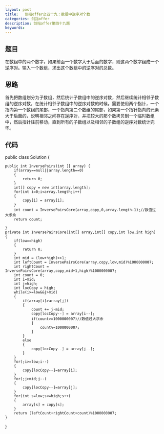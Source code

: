 ```yaml
---
layout: post
title:   剑指offer之四十九：数组中逆序对个数
categories: 剑指offer
description: 剑指offer第四十九题
keywords: 
---
```



## 题目

在数组中的两个数字，如果前面一个数字大于后面的数字，则这两个数字组成一个逆序对。输入一个数组，求出这个数组中的逆序对的总数。



## 思路

首先把数组划分为子数组，然后统计子数组中的逆序对数，然后继续统计相邻子数组的逆序对数，在统计相邻子数组中的逆序对数的时候，需要使用两个指针，一个指向第一个数组的尾部，一个指向第二个数组的尾部，如果第一个指针指向的元素大于后面的，说明相邻之间存在逆序对，并把较大的那个数拷贝到一个临时数组中，然后指针往前移动，直到所有的子数组以及相邻的子数组的逆序对数统计完毕。








## 代码



   public class Solution {

    public int InversePairs(int [] array) {
        if(array==null||array.length==0)
        {
            return 0;
        }
        int[] copy = new int[array.length];
        for(int i=0;i<array.length;i++)
        {
            copy[i] = array[i];
        }
        int count = InversePairsCore(array,copy,0,array.length-1);//数值过大求余
        return count;
         
    }
    private int InversePairsCore(int[] array,int[] copy,int low,int high)
    {
        if(low==high)
        {
            return 0;
        }
        int mid = (low+high)>>1;
        int leftCount = InversePairsCore(array,copy,low,mid)%1000000007;
        int rightCount = InversePairsCore(array,copy,mid+1,high)%1000000007;
        int count = 0;
        int i=mid;
        int j=high;
        int locCopy = high;
        while(i>=low&&j>mid)
        {
            if(array[i]>array[j])
            {
                count += j-mid;
                copy[locCopy--] = array[i--];
                if(count>=1000000007)//数值过大求余
                {
                    count%=1000000007;
                }
            }
            else
            {
                copy[locCopy--] = array[j--];
            }
        }
        for(;i>=low;i--)
        {
            copy[locCopy--]=array[i];
        }
        for(;j>mid;j--)
        {
            copy[locCopy--]=array[j];
        }
        for(int s=low;s<=high;s++)
        {
            array[s] = copy[s];
        }
        return (leftCount+rightCount+count)%1000000007;
    }
}



